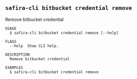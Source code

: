 <!-- order:10 -->
<!-- PLEASE! Don't edit this file, auto generated! -->

## `safira-cli bitbucket credential remove`

Remove bitbucket credential

```
USAGE
  $ safira-cli bitbucket credential remove [--help]

FLAGS
  --help  Show CLI help.

DESCRIPTION
  Remove bitbucket credential

EXAMPLES
  $ safira-cli bitbucket credential remove
```
